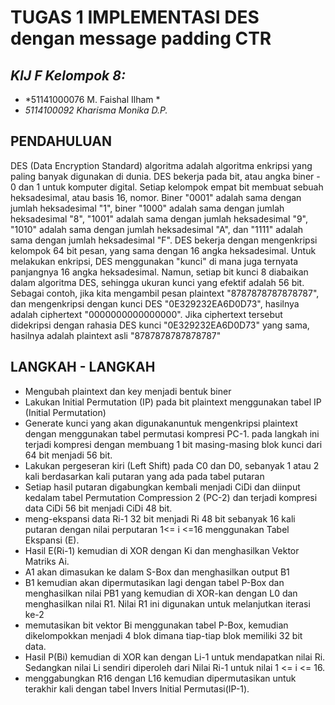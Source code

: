 # TUGAS 1 IMPLEMENTASI DES dengan message padding CTR

## *KIJ F Kelompok 8:*
- *51141000076 M. Faishal Ilham *
- *5114100092 Kharisma Monika D.P.*

## PENDAHULUAN
DES (Data Encryption Standard) algoritma adalah algoritma enkripsi yang paling banyak digunakan di dunia. DES bekerja pada bit, atau angka biner - 0 dan 1 untuk komputer digital. Setiap kelompok empat bit membuat sebuah heksadesimal, atau basis 16, nomor. Biner "0001" adalah sama dengan jumlah heksadesimal "1", biner "1000" adalah sama dengan jumlah heksadesimal "8", "1001" adalah sama dengan jumlah heksadesimal "9", "1010" adalah sama dengan jumlah heksadesimal "A", dan "1111" adalah sama dengan jumlah heksadesimal "F".
DES bekerja dengan mengenkripsi kelompok 64 bit pesan, yang sama dengan 16 angka heksadesimal. Untuk melakukan enkripsi, DES menggunakan "kunci" di mana juga ternyata panjangnya 16 angka heksadesimal. Namun, setiap bit kunci 8 diabaikan dalam algoritma DES, sehingga ukuran kunci yang efektif adalah 56 bit. 
Sebagai contoh, jika kita mengambil pesan plaintext "8787878787878787", dan mengenkripsi dengan kunci DES "0E329232EA6D0D73", hasilnya adalah ciphertext "0000000000000000". Jika ciphertext tersebut didekripsi dengan rahasia DES kunci "0E329232EA6D0D73" yang sama, hasilnya adalah plaintext asli "8787878787878787"
 
## LANGKAH - LANGKAH
- Mengubah plaintext dan key menjadi bentuk biner
- Lakukan Initial Permutation (IP) pada bit plaintext menggunakan tabel IP (Initial Permutation)
- Generate kunci yang akan digunakanuntuk mengenkripsi plaintext dengan menggunakan tabel permutasi kompresi PC-1.
  pada langkah ini terjadi kompresi dengan membuang 1 bit masing-masing blok kunci dari 64 bit menjadi 56 bit.
- Lakukan pergeseran kiri (Left Shift) pada C0 dan D0, sebanyak 1 atau 2 kali berdasarkan kali putaran yang ada pada tabel putaran
- Setiap hasil putaran digabungkan kembali menjadi CiDi dan diinput kedalam tabel Permutation Compression 2 (PC-2) dan terjadi kompresi data CiDi 56 bit menjadi CiDi 48 bit.
- meng-ekspansi data Ri-1 32 bit menjadi Ri 48 bit sebanyak 16 kali putaran dengan nilai perputaran 1<= i <=16 menggunakan Tabel Ekspansi (E).
- Hasil E(Ri-1) kemudian di XOR dengan Ki dan menghasilkan Vektor Matriks Ai.
- A1 akan dimasukan ke dalam S-Box dan menghasilkan output B1
- B1 kemudian akan dipermutasikan lagi dengan tabel P-Box dan menghasilkan nilai PB1 yang kemudian di XOR-kan dengan L0 dan menghasilkan nilai R1. Nilai R1 ini digunakan untuk melanjutkan iterasi ke-2
- memutasikan bit vektor Bi menggunakan tabel P-Box, kemudian dikelompokkan menjadi 4 blok dimana tiap-tiap blok memiliki 32 bit data.
- Hasil P(Bi) kemudian di XOR kan dengan Li-1 untuk mendapatkan nilai Ri.
  Sedangkan nilai Li sendiri diperoleh dari Nilai Ri-1 untuk nilai 1 <= i <= 16.
- menggabungkan R16 dengan L16 kemudian dipermutasikan untuk terakhir kali dengan tabel Invers Initial Permutasi(IP-1).


